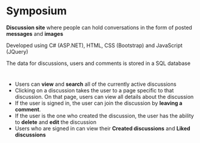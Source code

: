 
# Symposium

**Discussion site** where people can hold conversations in the form of posted **messages** and **images**

Developed using C# (ASP.NET), HTML, CSS (Bootstrap) and JavaScript (JQuery)

The data for discussions, users and comments is stored in a SQL database
#

 - Users can **view** and **search** all of the currently active discussions
 - Clicking on a discussion takes the user to a page specific to that discussion. On that page, users can view all details about the discussion
 - If the user is signed in, the user can join the discussion by **leaving a comment**. 
 - If the user is the one who created the discussion, the user has the ability to **delete** and **edit** the discussion
 - Users who are signed in can view their **Created discussions** and **Liked discussions**
#
